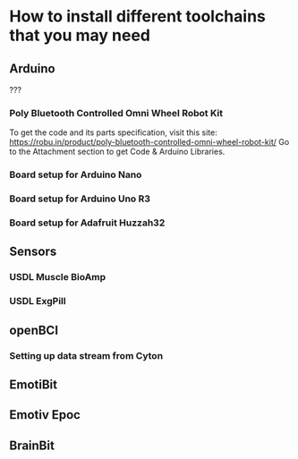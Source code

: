 # How to install different toolchains that you may need

## Arduino
???
### Poly Bluetooth Controlled Omni Wheel Robot Kit
To get the code and its parts specification, visit this site: https://robu.in/product/poly-bluetooth-controlled-omni-wheel-robot-kit/
Go to the Attachment section to get Code & Arduino Libraries.
### Board setup for Arduino Nano


### Board setup for Arduino Uno R3


### Board setup for Adafruit Huzzah32


## Sensors


### USDL Muscle BioAmp


### USDL ExgPill


## openBCI


### Setting up data stream from Cyton


## EmotiBit


## Emotiv Epoc


## BrainBit


